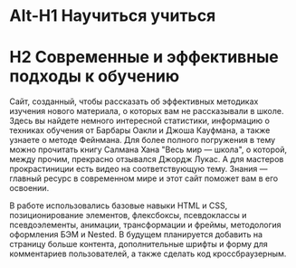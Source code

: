 # Alt-H1 Научиться учиться
# H2 Современные и эффективные подходы к обучению

Сайт, созданный, чтобы рассказать об эффективных методиках изучения нового материала, о которых вам не рассказывали в школе. Здесь вы найдете немного интересной статистики, информацию о техниках обучения от Барбары Оакли и Джоша Кауфмана, а также узнаете о методе Фейнмана. Для более полного погружения в тему можно прочитать книгу Салмана Хана "Весь мир — школа", о которой, между прочим, прекрасно отзывался Джордж Лукас. А для мастеров прокрастиниции есть видео на соответствующую тему. Знания — главный ресурс в современном мире и этот сайт поможет вам в его освоении.

В работе использовались базовые навыки HTML и CSS, позиционирование элементов, флексбоксы, псевдоклассы и псевдоэлементы, анимации, трансформации и фреймы, методология оформления БЭМ и Nested. В будущем планируется добавить на страницу больше контента, дополнительные шрифты и форму для комментариев пользователей, а также сделать код кроссбраузерным.
